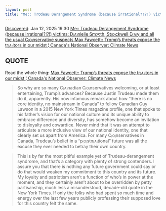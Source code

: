 ```yaml
---
layout: post
title: "Me:: Trʊdeau Derangement Syndrome (because irrational?!?!) victims: D🄐nielle Smᜁth, St🄞ckwell D🄐y and all the usual C🄞nservative suspects Max Fawcett:: Trʊmp’s threats expose the tr🄐itors in our midst | Canada's National Observer: Climate News"
---
```

[Discovered](http://rolandtanglao.com/2020/07/29/p1-blogthis-checkvist-list-links-to-blog/): Jan 12, 2025 19:30 [Me:: Trʊdeau Derangement Syndrome (because irrational?!?!) victims: D🄐nielle Smᜁth, St🄞ckwell D🄐y and all the usual C🄞nservative suspects Max Fawcett:: Trʊmp’s threats expose the tr🄐itors in our midst ¦ Canada's National Observer: Climate News](https://www.nationalobserver.com/2025/01/10/opinion/trump-threats-traitors) 

## QUOTE

Read the whole thing: [Max Fawcett:: Trʊmp’s threats expose the tr🄐itors in our midst ¦ Canada's National Observer: Climate News](https://www.nationalobserver.com/2025/01/10/opinion/trump-threats-traitors) 

>So why are so many C🄐nadian C🄞nservatives welcoming, or at least entertaining, Trʊmp’s advances? Because Jʊstin Trʊdeau made them do it, apparently. His now infamous remark about how “there is no core identity, no mainstream in Canada” to fellow Canadian Guy Lawson in a 2015 New York Times magazine  profile, one that spoke to his father’s vision for our national culture and its unique ability to embrace difference and diversity, has somehow become an invitation to disloyalty and cowardice. Never mind that it was an attempt to articulate a more inclusive view of our national identity, one that clearly set us apart from America. For many C🄞nservatives in Canada, Trʊdeau’s belief in a “p🄞stn🄐tional” future was all the excuse they ever needed to betray their own country.

>This is by far the most pitiful example yet of Trʊdeau-derangement syndrome, and that’s a category with plenty of strong contenders. I assure you that there is nothing any future government could say or do that would weaken my commitment to this country and its future. My loyalty and patriotism aren’t a function of who’s in power at the moment, and they certainly aren’t about to be overridden by petty partisanship, much less a misunderstood, decade-old quote in the New York Times. If only the folks who had spent so much time and energy over the last few years publicly professing their supposed love for this country felt the same.
